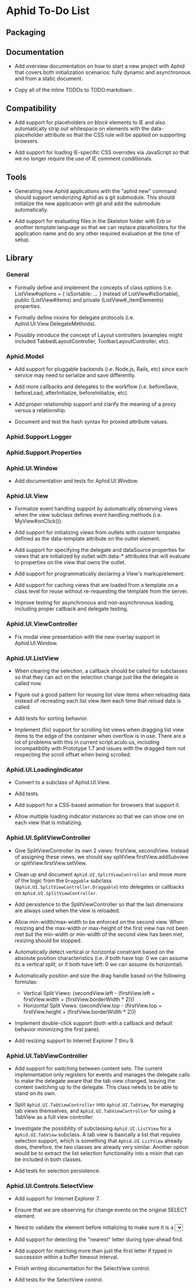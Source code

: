 # Aphid To-Do List

## Packaging

## Documentation

 * Add overview documentation on how to start a new project with Aphid that
   covers both initialization scenarios: fully dynamic and asynchronous and
   from a static document.

 * Copy all of the inline TODOs to TODO.markdown.

## Compatibility

 * Add support for placeholders on block elements to IE and also automatically
   strip out whitespace on elements with the data-placeholder attribute so that
   the CSS rule will be applied on supporting browsers.

 * Add support for loading IE-specific CSS overrides via JavaScript so that
   we no longer require the use of IE comment conditionals.

## Tools

 * Generating new Aphid applications with the "aphid new" command should
   support vendorizing Aphid as a git submodule. This should initialize the
   new application with git and add the submodule automatically.

 * Add support for evaluating files in the Skeleton folder with Erb or another
   template language so that we can replace placeholders for the application
   name and do any other required evaluation at the time of setup.

## Library

### General

 * Formally define and implement the concepts of class options (i.e.
   ListView#options = { isSortable: ... } instead of ListView#isSortable),
   public (ListView#items) and private (ListView#_itemElements) properties.

 * Formally define mixins for delegate protocols (i.e. Aphid.UI.View.DelegateMethods).

 * Possibly introduce the concept of Layout controllers (examples might
   included TabbedLayoutController, ToolbarLayoutController, etc).

### Aphid.Model

 * Add support for pluggable backends (i.e. Node.js, Rails, etc) since each
   service may need to serialize and save differently.

 * Add more callbacks and delegates to the workflow (i.e. beforeSave,
   beforeLoad, afterInitialize, beforeInitialize, etc).

 * Add proper relationship support and clarify the meaning of a proxy versus
   a relationship.

 * Document and test the hash syntax for proxied attribute values.

### Aphid.Support.Logger

### Aphid.Support.Properties

### Aphid.UI.Window

 * Add documentation and tests for Aphid.UI.Window.

### Aphid.UI.View

 * Formalize event handling support by automatically observing views when the
   view subclass defines event handling methods (i.e. MyView#onClick()).

 * Add support for initializing views from outlets with custom templates
   defined as the data-template attribute on the outlet element.

 * Add support for specifying the delegate and dataSource properties for views
   that are initialized by outlet with data-* attributes that will evaluate to
   properties on the view that owns the outlet.

 * Add support for programmatically declaring a View's markup/element.

 * Add support for caching views that are loaded from a template on a class
   level for reuse without re-requesting the template from the server.

 * Improve testing for asynchronous and non-asynchronous loading, including
   proper callback and delegate testing.

### Aphid.UI.ViewController

 * Fix modal view presentation with the new overlay support in Aphid.UI.Window.

### Aphid.UI.ListView

 * When clearing the selection, a callback should be called for subclasses so
   that they can act on the selection change just like the delegate is called
   now.

 * Figure out a good pattern for reusing list view items when reloading data
   instead of recreating each list view item each time that reload data is
   called.

 * Add tests for sorting behavior.

 * Implement (fix) support for scrolling list views when dragging list view
   items to the edge of the container when overflow is in use. There are a lot
   of problems with this in current script.aculo.us, including incompatibility
   with Prototype 1.7 and issues with the dragged item not respecting the
   scroll offset when being scrolled.

### Aphid.UI.LoadingIndicator

 * Convert to a subclass of Aphid.UI.View.

 * Add tests.

 * Add support for a CSS-based animation for browsers that support it.

 * Allow multiple loading indicator instances so that we can show one on each
   view that is initializing.

### Aphid.UI.SplitViewController

 * Give SplitViewController its own 2 views: firstView, secondView. Instead of
   assigning these views, we should say splitView.firstView.addSubview or
   splitView.firstView.setView.

 * Clean up and document `Aphid.UI.SplitViewController` and move more of the
   logic from the `Draggable` subclass (`Aphid.UI.SplitViewController.Draggable`)
   into delegates or callbacks on `Aphid.UI.SplitViewController`.

 * Add persistence to the SplitViewController so that the last dimensions are
   always used when the view is reloaded.

 * Allow min-width/max-width to be enforced on the second view. When resizing
   and the max-width or max-height of the first view has not been met but the
   min-width or min-width of the second view has been met, resizing should be
   stopped.

 * Automatically detect vertical or horizontal constraint based on the
   absolute position characteristics (i.e. if both have top: 0 we can assume
   its a vertical split, or if both have left: 0 we can assume its horizontal).

 * Automatically position and size the drag handle based on the following
   formulas:

   * Vertical Split Views: (secondView.left - (firstView.left + firstView.width + (firstView.borderWidth * 2)))
   * Horizontal Split Views: (secondView.top - (firstView.top + firstView.height + (firstView.borderWidth * 2)))

 * Implement double-click support (both with a callback and default behavior
   minimizing the first pane).

 * Add resizing support to Internet Explorer 7 thru 9.

### Aphid.UI.TabViewController

 * Add support for switching between content sets. The current implementation
   only registers for events and manages the delegate calls to make the
   delegate aware that the tab view changed, leaving the content switching up
   to the delegate. This class needs to be able to stand on its own.

 * Split `Aphid.UI.TabViewController` into `Aphid.UI.TabView`, for managing tab
   views themselves, and `Aphid.UI.TabViewController` for using a TabView as a
   full view controller.

 * Investigate the possibility of subclassing `Aphid.UI.ListView` for a
   `Aphid.UI.TabView` subclass. A tab view is basically a list that requires
   selection support, which is something that `Aphid.UI.ListView` already does,
   therefore, the two classes are already very similar. Another option would
   be to extract the list selection functionality into a mixin that can be
   included in both classes.

 * Add tests for selection persistence.

### Aphid.UI.Controls.SelectView

 * Add support for Internet Explorer 7.

 * Ensure that we are observing for change events on the original SELECT
   element.

 * Need to validate the element before initializing to make sure it is a
   <select> and multiple="false".

 * Add support for detecting the "nearest" letter during type-ahead find.

 * Add support for matching more than just the first letter if typed in
   succession within a buffer timeout interval.

 * Finish writing documentation for the SelectView control.

 * Add tests for the SelectView control.
